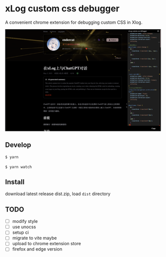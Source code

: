 # xLog custom css debugger

A convenient chrome extension for debugging custom CSS in Xlog.

![screenshot](./images/screenshot.png)
## Develop

```
$ yarn

$ yarn watch
```
## Install

download latest release dist.zip, load `dist` directory

## TODO
- [ ] modify style
- [ ] use unocss
- [ ] setup ci
- [ ] migrate to vite maybe
- [ ] upload to chrome extension store
- [ ] firefox and edge version